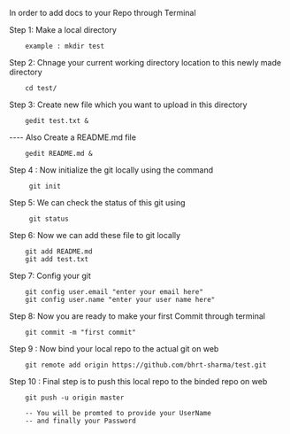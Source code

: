 In order to add docs to your Repo through Terminal

Step 1: Make a local directory

        example : mkdir test
        
Step 2: Chnage your current working directory location to this newly made directory
  
        cd test/
        
Step 3: Create new file which you want to upload in this directory

        gedit test.txt &
        
   ---- Also Create a README.md file        
      
        gedit README.md &
        

Step 4 : Now initialize the git locally using the command
  
         git init
        
Step 5:  We can check the status of this git using
        
         git status
         
Step 6: Now we can add these file to git locally 

        git add README.md
        git add test.txt
        
Step 7: Config your git

        git config user.email "enter your email here"
        git config user.name "enter your user name here"
        
Step 8: Now you are ready to make your first Commit through terminal
  
        git commit -m "first commit"
        
Step 9 : Now bind your local repo to the actual git on web
    
        git remote add origin https://github.com/bhrt-sharma/test.git

Step 10 : Final step is to push this local repo to the binded repo on web
  
        git push -u origin master

        -- You will be promted to provide your UserName
        -- and finally your Password 
